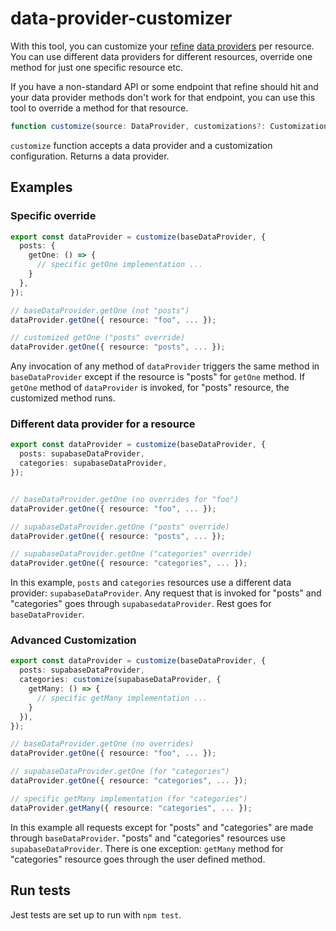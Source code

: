 # data-provider-customizer

With this tool, you can customize your [refine][refine] [data providers][data-provider] per resource. You can use different data providers for different resources, override one method for just one specific resource etc. 

If you have a non-standard API or some endpoint that refine should hit and your data provider methods don't work for that endpoint, you can use this tool to override a method for that resource. 

```ts
function customize(source: DataProvider, customizations?: CustomizationsType): DataProvider
```

`customize` function accepts a data provider and a customization configuration. Returns a data provider.

## Examples

### Specific override

```ts
export const dataProvider = customize(baseDataProvider, {
  posts: {
    getOne: () => {
      // specific getOne implementation ...
    }
  },
});

// baseDataProvider.getOne (not "posts")
dataProvider.getOne({ resource: "foo", ... }); 

// customized getOne ("posts" override)
dataProvider.getOne({ resource: "posts", ... });
```

Any invocation of any method of `dataProvider` triggers the same method in `baseDataProvider` except if the resource is "posts" for `getOne` method. If `getOne` method of `dataProvider` is invoked, for "posts" resource, the customized method runs.

### Different data provider for a resource

```ts
export const dataProvider = customize(baseDataProvider, {
  posts: supabaseDataProvider,
  categories: supabaseDataProvider,
});


// baseDataProvider.getOne (no overrides for "foo")
dataProvider.getOne({ resource: "foo", ... }); 

// supabaseDataProvider.getOne ("posts" override)
dataProvider.getOne({ resource: "posts", ... });

// supabaseDataProvider.getOne ("categories" override)
dataProvider.getOne({ resource: "categories", ... });
```

In this example, `posts` and `categories` resources use a different data provider: `supabaseDataProvider`. Any request that is invoked for "posts" and "categories" goes through `supabasedataProvider`. Rest goes for `baseDataProvider`.

### Advanced Customization

```ts
export const dataProvider = customize(baseDataProvider, {
  posts: supabaseDataProvider,
  categories: customize(supabaseDataProvider, {
    getMany: () => {
      // specific getMany implementation ...
    }
  }),
});

// baseDataProvider.getOne (no overrides)
dataProvider.getOne({ resource: "foo", ... }); 

// supabaseDataProvider.getOne (for "categories")
dataProvider.getOne({ resource: "categories", ... }); 

// specific getMany implementation (for "categories")
dataProvider.getMany({ resource: "categories", ... }); 
```

In this example all requests except for "posts" and "categories" are made through `baseDataProvider`. "posts" and "categories" resources use `supabaseDataProvider`. There is one exception: `getMany` method for "categories" resource goes through the user defined method.

## Run tests

Jest tests are set up to run with `npm test`.

[refine]: https://refine.dev/
[data-provider]: https://refine.dev/docs/api-references/providers/data-provider/